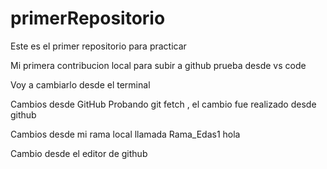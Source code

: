 # primerRepositorio
Este es el primer repositorio para practicar

Mi primera contribucion local para subir a github
prueba desde vs code

Voy a cambiarlo desde el terminal 

Cambios desde GitHub
Probando git fetch , el cambio fue realizado desde github

Cambios desde mi rama local llamada Rama_Edas1
hola

Cambio desde el editor de github